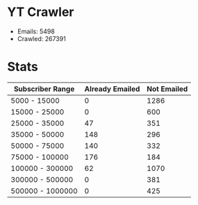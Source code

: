 # YT Crawler
- Emails: 5498
- Crawled: 267391

# Stats
| Subscriber Range  | Already Emailed | Not Emailed |
|-------|-------|-------|
| 5000 - 15000 | 0 | 1286 |
| 15000 - 25000 | 0 | 600 |
| 25000 - 35000 | 47 | 351 |
| 35000 - 50000 | 148 | 296 |
| 50000 - 75000 | 140 | 332 |
| 75000 - 100000 | 176 | 184 |
| 100000 - 300000 | 62 | 1070 |
| 300000 - 500000 | 0 | 381 |
| 500000 - 1000000 | 0 | 425 |
